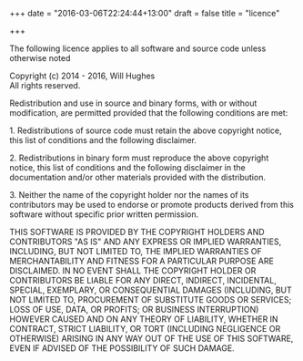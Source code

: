 +++
date = "2016-03-06T22:24:44+13:00"
draft = false
title = "licence"

+++

The following licence applies to all software and source code unless otherwise noted

<p>Copyright (c) 2014 - 2016, Will Hughes<br />All rights reserved.</p>
<p>Redistribution and use in source and binary forms, with or without modification, are permitted provided that the following conditions are met:</p>
<p>1. Redistributions of source code must retain the above copyright notice, this list of conditions and the following disclaimer.</p>
<p>2. Redistributions in binary form must reproduce the above copyright notice, this list of conditions and the following disclaimer in the documentation and/or other materials provided with the distribution.</p>
<p>3. Neither the name of the copyright holder nor the names of its contributors may be used to endorse or promote products derived from this software without specific prior written permission.</p>
<p>THIS SOFTWARE IS PROVIDED BY THE COPYRIGHT HOLDERS AND CONTRIBUTORS "AS IS" AND ANY EXPRESS OR IMPLIED WARRANTIES, INCLUDING, BUT NOT LIMITED TO, THE IMPLIED WARRANTIES OF MERCHANTABILITY AND FITNESS FOR A PARTICULAR PURPOSE ARE DISCLAIMED. IN NO EVENT SHALL THE COPYRIGHT HOLDER OR CONTRIBUTORS BE LIABLE FOR ANY DIRECT, INDIRECT, INCIDENTAL, SPECIAL, EXEMPLARY, OR CONSEQUENTIAL DAMAGES (INCLUDING, BUT NOT LIMITED TO, PROCUREMENT OF SUBSTITUTE GOODS OR SERVICES; LOSS OF USE, DATA, OR PROFITS; OR BUSINESS INTERRUPTION) HOWEVER CAUSED AND ON ANY THEORY OF LIABILITY, WHETHER IN CONTRACT, STRICT LIABILITY, OR TORT (INCLUDING NEGLIGENCE OR OTHERWISE) ARISING IN ANY WAY OUT OF THE USE OF THIS SOFTWARE, EVEN IF ADVISED OF THE POSSIBILITY OF SUCH DAMAGE.</p>
